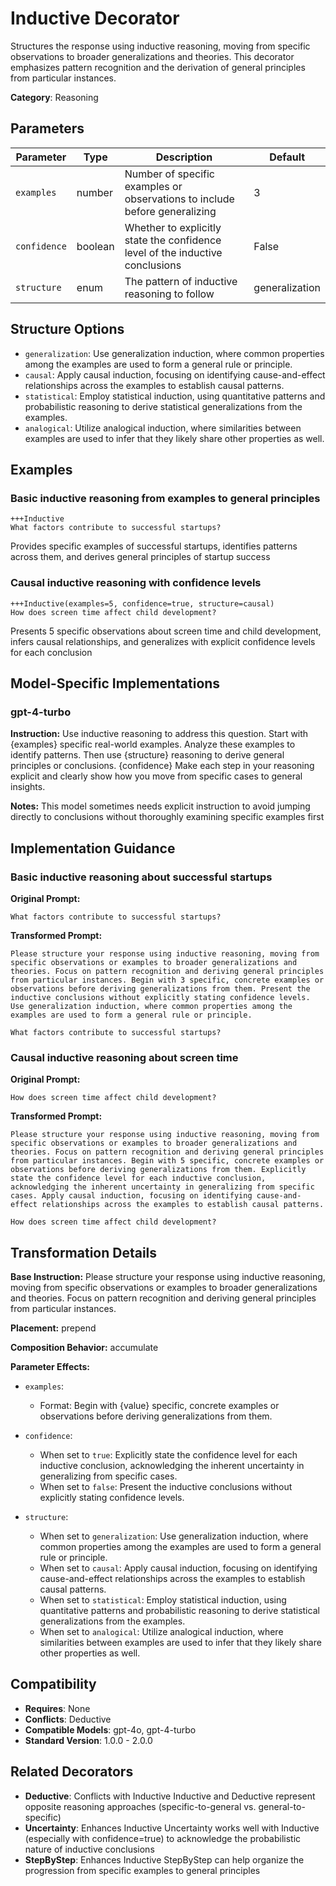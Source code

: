 # Inductive Decorator

Structures the response using inductive reasoning, moving from specific observations to broader generalizations and theories. This decorator emphasizes pattern recognition and the derivation of general principles from particular instances.

**Category**: Reasoning

## Parameters

| Parameter | Type | Description | Default |
|-----------|------|-------------|--------|
| `examples` | number | Number of specific examples or observations to include before generalizing | 3 |
| `confidence` | boolean | Whether to explicitly state the confidence level of the inductive conclusions | False |
| `structure` | enum | The pattern of inductive reasoning to follow | generalization |

## Structure Options

- `generalization`: Use generalization induction, where common properties among the examples are used to form a general rule or principle.
- `causal`: Apply causal induction, focusing on identifying cause-and-effect relationships across the examples to establish causal patterns.
- `statistical`: Employ statistical induction, using quantitative patterns and probabilistic reasoning to derive statistical generalizations from the examples.
- `analogical`: Utilize analogical induction, where similarities between examples are used to infer that they likely share other properties as well.

## Examples

### Basic inductive reasoning from examples to general principles

```
+++Inductive
What factors contribute to successful startups?
```

Provides specific examples of successful startups, identifies patterns across them, and derives general principles of startup success

### Causal inductive reasoning with confidence levels

```
+++Inductive(examples=5, confidence=true, structure=causal)
How does screen time affect child development?
```

Presents 5 specific observations about screen time and child development, infers causal relationships, and generalizes with explicit confidence levels for each conclusion

## Model-Specific Implementations

### gpt-4-turbo

**Instruction:** Use inductive reasoning to address this question. Start with {examples} specific real-world examples. Analyze these examples to identify patterns. Then use {structure} reasoning to derive general principles or conclusions. {confidence} Make each step in your reasoning explicit and clearly show how you move from specific cases to general insights.

**Notes:** This model sometimes needs explicit instruction to avoid jumping directly to conclusions without thoroughly examining specific examples first


## Implementation Guidance

### Basic inductive reasoning about successful startups

**Original Prompt:**
```
What factors contribute to successful startups?
```

**Transformed Prompt:**
```
Please structure your response using inductive reasoning, moving from specific observations or examples to broader generalizations and theories. Focus on pattern recognition and deriving general principles from particular instances. Begin with 3 specific, concrete examples or observations before deriving generalizations from them. Present the inductive conclusions without explicitly stating confidence levels. Use generalization induction, where common properties among the examples are used to form a general rule or principle.

What factors contribute to successful startups?
```

### Causal inductive reasoning about screen time

**Original Prompt:**
```
How does screen time affect child development?
```

**Transformed Prompt:**
```
Please structure your response using inductive reasoning, moving from specific observations or examples to broader generalizations and theories. Focus on pattern recognition and deriving general principles from particular instances. Begin with 5 specific, concrete examples or observations before deriving generalizations from them. Explicitly state the confidence level for each inductive conclusion, acknowledging the inherent uncertainty in generalizing from specific cases. Apply causal induction, focusing on identifying cause-and-effect relationships across the examples to establish causal patterns.

How does screen time affect child development?
```

## Transformation Details

**Base Instruction:** Please structure your response using inductive reasoning, moving from specific observations or examples to broader generalizations and theories. Focus on pattern recognition and deriving general principles from particular instances.

**Placement:** prepend

**Composition Behavior:** accumulate

**Parameter Effects:**

- `examples`:
  - Format: Begin with {value} specific, concrete examples or observations before deriving generalizations from them.

- `confidence`:
  - When set to `true`: Explicitly state the confidence level for each inductive conclusion, acknowledging the inherent uncertainty in generalizing from specific cases.
  - When set to `false`: Present the inductive conclusions without explicitly stating confidence levels.

- `structure`:
  - When set to `generalization`: Use generalization induction, where common properties among the examples are used to form a general rule or principle.
  - When set to `causal`: Apply causal induction, focusing on identifying cause-and-effect relationships across the examples to establish causal patterns.
  - When set to `statistical`: Employ statistical induction, using quantitative patterns and probabilistic reasoning to derive statistical generalizations from the examples.
  - When set to `analogical`: Utilize analogical induction, where similarities between examples are used to infer that they likely share other properties as well.

## Compatibility

- **Requires**: None
- **Conflicts**: Deductive
- **Compatible Models**: gpt-4o, gpt-4-turbo
- **Standard Version**: 1.0.0 - 2.0.0

## Related Decorators

- **Deductive**: Conflicts with Inductive Inductive and Deductive represent opposite reasoning approaches (specific-to-general vs. general-to-specific)
- **Uncertainty**: Enhances Inductive Uncertainty works well with Inductive (especially with confidence=true) to acknowledge the probabilistic nature of inductive conclusions
- **StepByStep**: Enhances Inductive StepByStep can help organize the progression from specific examples to general principles
